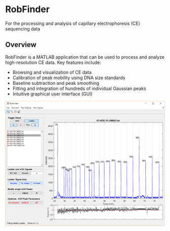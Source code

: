 # RobFinder
For the processing and analysis of capillary electrophoresis (CE) sequencing data

## Overview
RobFinder is a MATLAB application that can be used to process and analyze high-resolution CE data. Key features include:
* Browsing and visualization of CE data
* Calibration of peak mobility using DNA size standards
* Baseline subtraction and peak smoothing
* Fitting and integration of hundreds of individual Gaussian peaks
* Intuitive graphical user interface (GUI)
  
![GUI with DNA size standard ladder](https://raw.githubusercontent.com/rnaplus/RobFinder/master/screenshot-ladder.png)
